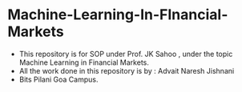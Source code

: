 # Machine-Learning-In-FInancial-Markets

* This repository is for SOP under Prof. JK Sahoo , under the topic Machine Learning in Financial Markets. 
* All the work done in this repository is by : Advait Naresh Jishnani
* Bits Pilani Goa Campus. 
